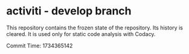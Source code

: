 # activiti - develop branch

This repository contains the frozen state of the repository.
Its history is cleared. It is used only for static code
analysis with Codacy.

Commit Time: 1734365142